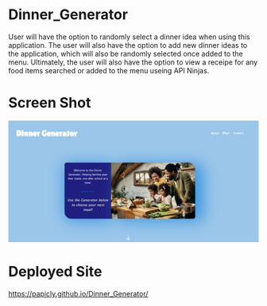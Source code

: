 # Dinner_Generator
User will have the option to randomly select a dinner idea when using this application. The user will also have the option to add new dinner ideas to the application, which will also be randomly selected once added to the menu. Ultimately, the user will also have the option to view a receipe for any food items searched or added to the menu useing API Ninjas.


# Screen Shot
![Alt text](Assets/Images/screenshot.png)


# Deployed Site
https://papicly.github.io/Dinner_Generator/
